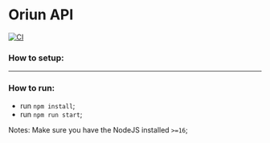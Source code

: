 # Oriun API

[![CI](https://github.com/zeworks/oriun-api/actions/workflows/build.yml/badge.svg?branch=master)](https://github.com/zeworks/oriun-api/actions/workflows/build.yml)

### How to setup:
---
### How to run:

- run `npm install`;
- run `npm run start`;

Notes: Make sure you have the NodeJS installed `>=16`;
